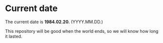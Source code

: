 # Current date

The current date is **1984.02.20.** (YYYY.MM.DD.)

This repository will be good when the world ends, so we will know how long it lasted.